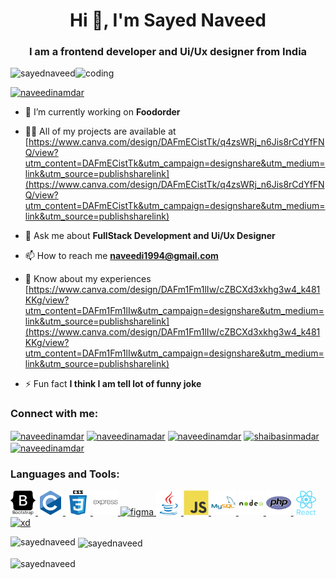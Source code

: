<h1 align="center">Hi 👋, I'm Sayed Naveed</h1>
<h3 align="center">I am a frontend developer and Ui/Ux designer from India</h3>
<img align="right" width=400 alt="coding" scr="
https://images.app.goo.gl/z6YtvnvKFfQXHAG6A">







<p align="left"> <img src="https://komarev.com/ghpvc/?username=sayednaveed&label=Profile%20views&color=0e75b6&style=flat" alt="sayednaveed" /> </p>

<p align="left"> <a href="https://twitter.com/naveedinamdar" target="blank"><img src="https://img.shields.io/twitter/follow/naveedinamdar?logo=twitter&style=for-the-badge" alt="naveedinamdar" /></a> </p>

- 🔭 I’m currently working on **Foodorder**

- 👨‍💻 All of my projects are available at [https://www.canva.com/design/DAFmECistTk/q4zsWRj_n6Jis8rCdYfFNQ/view?utm_content=DAFmECistTk&utm_campaign=designshare&utm_medium=link&utm_source=publishsharelink](https://www.canva.com/design/DAFmECistTk/q4zsWRj_n6Jis8rCdYfFNQ/view?utm_content=DAFmECistTk&utm_campaign=designshare&utm_medium=link&utm_source=publishsharelink)

- 💬 Ask me about **FullStack Development and Ui/Ux Designer**

- 📫 How to reach me **naveedi1994@gmail.com**

- 📄 Know about my experiences [https://www.canva.com/design/DAFm1Fm1lIw/cZBCXd3xkhg3w4_k481KKg/view?utm_content=DAFm1Fm1lIw&utm_campaign=designshare&utm_medium=link&utm_source=publishsharelink](https://www.canva.com/design/DAFm1Fm1lIw/cZBCXd3xkhg3w4_k481KKg/view?utm_content=DAFm1Fm1lIw&utm_campaign=designshare&utm_medium=link&utm_source=publishsharelink)

- ⚡ Fun fact **I think I am tell lot of funny joke**

<h3 align="left">Connect with me:</h3>
<p align="left">
<a href="https://twitter.com/naveedinamdar" target="blank"><img align="center" src="https://raw.githubusercontent.com/rahuldkjain/github-profile-readme-generator/master/src/images/icons/Social/twitter.svg" alt="naveedinamdar" height="30" width="40" /></a>
<a href="https://linkedin.com/in/naveedinamadar" target="blank"><img align="center" src="https://raw.githubusercontent.com/rahuldkjain/github-profile-readme-generator/master/src/images/icons/Social/linked-in-alt.svg" alt="naveedinamadar" height="30" width="40" /></a>
<a href="https://fb.com/naveedinamdar" target="blank"><img align="center" src="https://raw.githubusercontent.com/rahuldkjain/github-profile-readme-generator/master/src/images/icons/Social/facebook.svg" alt="naveedinamdar" height="30" width="40" /></a>
<a href="https://instagram.com/shaibasinmadar" target="blank"><img align="center" src="https://raw.githubusercontent.com/rahuldkjain/github-profile-readme-generator/master/src/images/icons/Social/instagram.svg" alt="shaibasinmadar" height="30" width="40" /></a>
<a href="https://www.behance.net/naveedinamdar" target="blank"><img align="center" src="https://raw.githubusercontent.com/rahuldkjain/github-profile-readme-generator/master/src/images/icons/Social/behance.svg" alt="naveedinamdar" height="30" width="40" /></a>
</p>

<h3 align="left">Languages and Tools:</h3>
<p align="left"> <a href="https://getbootstrap.com" target="_blank" rel="noreferrer"> <img src="https://raw.githubusercontent.com/devicons/devicon/master/icons/bootstrap/bootstrap-plain-wordmark.svg" alt="bootstrap" width="40" height="40"/> </a> <a href="https://www.cprogramming.com/" target="_blank" rel="noreferrer"> <img src="https://raw.githubusercontent.com/devicons/devicon/master/icons/c/c-original.svg" alt="c" width="40" height="40"/> </a> <a href="https://www.w3schools.com/css/" target="_blank" rel="noreferrer"> <img src="https://raw.githubusercontent.com/devicons/devicon/master/icons/css3/css3-original-wordmark.svg" alt="css3" width="40" height="40"/> </a> <a href="https://expressjs.com" target="_blank" rel="noreferrer"> <img src="https://raw.githubusercontent.com/devicons/devicon/master/icons/express/express-original-wordmark.svg" alt="express" width="40" height="40"/> </a> <a href="https://www.figma.com/" target="_blank" rel="noreferrer"> <img src="https://www.vectorlogo.zone/logos/figma/figma-icon.svg" alt="figma" width="40" height="40"/> </a> <a href="https://www.java.com" target="_blank" rel="noreferrer"> <img src="https://raw.githubusercontent.com/devicons/devicon/master/icons/java/java-original.svg" alt="java" width="40" height="40"/> </a> <a href="https://developer.mozilla.org/en-US/docs/Web/JavaScript" target="_blank" rel="noreferrer"> <img src="https://raw.githubusercontent.com/devicons/devicon/master/icons/javascript/javascript-original.svg" alt="javascript" width="40" height="40"/> </a> <a href="https://www.mysql.com/" target="_blank" rel="noreferrer"> <img src="https://raw.githubusercontent.com/devicons/devicon/master/icons/mysql/mysql-original-wordmark.svg" alt="mysql" width="40" height="40"/> </a> <a href="https://nodejs.org" target="_blank" rel="noreferrer"> <img src="https://raw.githubusercontent.com/devicons/devicon/master/icons/nodejs/nodejs-original-wordmark.svg" alt="nodejs" width="40" height="40"/> </a> <a href="https://www.php.net" target="_blank" rel="noreferrer"> <img src="https://raw.githubusercontent.com/devicons/devicon/master/icons/php/php-original.svg" alt="php" width="40" height="40"/> </a> <a href="https://reactjs.org/" target="_blank" rel="noreferrer"> <img src="https://raw.githubusercontent.com/devicons/devicon/master/icons/react/react-original-wordmark.svg" alt="react" width="40" height="40"/> </a> <a href="https://www.adobe.com/products/xd.html" target="_blank" rel="noreferrer"> <img src="https://cdn.worldvectorlogo.com/logos/adobe-xd.svg" alt="xd" width="40" height="40"/> </a> </p>

<p><img align="left" src="https://github-readme-stats.vercel.app/api/top-langs?username=sayednaveed&show_icons=true&locale=en&layout=compact" alt="sayednaveed" /></p>

<p>&nbsp;<img align="center" src="https://github-readme-stats.vercel.app/api?username=sayednaveed&show_icons=true&locale=en" alt="sayednaveed" /></p>

<p><img align="center" src="https://github-readme-streak-stats.herokuapp.com/?user=sayednaveed&" alt="sayednaveed" /></p>

